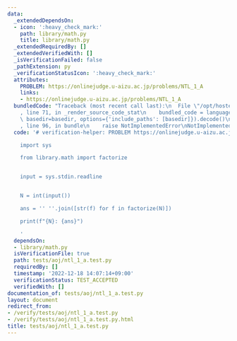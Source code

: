 ```yaml
---
data:
  _extendedDependsOn:
  - icon: ':heavy_check_mark:'
    path: library/math.py
    title: library/math.py
  _extendedRequiredBy: []
  _extendedVerifiedWith: []
  _isVerificationFailed: false
  _pathExtension: py
  _verificationStatusIcon: ':heavy_check_mark:'
  attributes:
    PROBLEM: https://onlinejudge.u-aizu.ac.jp/problems/NTL_1_A
    links:
    - https://onlinejudge.u-aizu.ac.jp/problems/NTL_1_A
  bundledCode: "Traceback (most recent call last):\n  File \"/opt/hostedtoolcache/PyPy/3.7.13/x64/site-packages/onlinejudge_verify/documentation/build.py\"\
    , line 71, in _render_source_code_stat\n    bundled_code = language.bundle(stat.path,\
    \ basedir=basedir, options={'include_paths': [basedir]}).decode()\n  File \"/opt/hostedtoolcache/PyPy/3.7.13/x64/site-packages/onlinejudge_verify/languages/python.py\"\
    , line 96, in bundle\n    raise NotImplementedError\nNotImplementedError\n"
  code: '# verification-helper: PROBLEM https://onlinejudge.u-aizu.ac.jp/problems/NTL_1_A

    import sys

    from library.math import factorize


    input = sys.stdin.readline


    N = int(input())

    ans = '' ''.join([str(f) for f in factorize(N)])

    print(f"{N}: {ans}")

    '
  dependsOn:
  - library/math.py
  isVerificationFile: true
  path: tests/aoj/ntl_1_a.test.py
  requiredBy: []
  timestamp: '2022-12-18 14:07:14+09:00'
  verificationStatus: TEST_ACCEPTED
  verifiedWith: []
documentation_of: tests/aoj/ntl_1_a.test.py
layout: document
redirect_from:
- /verify/tests/aoj/ntl_1_a.test.py
- /verify/tests/aoj/ntl_1_a.test.py.html
title: tests/aoj/ntl_1_a.test.py
---
```

